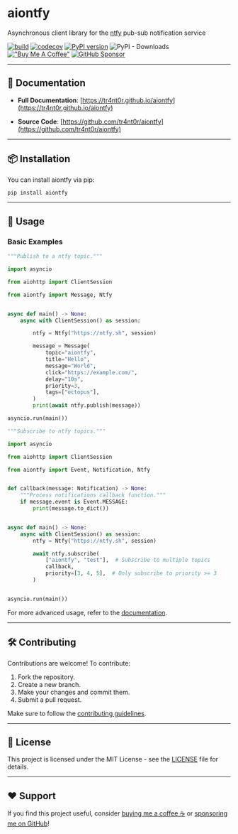 # aiontfy

Asynchronous client library for the [ntfy](https://ntfy.sh/) pub-sub notification service

[![build](https://github.com/tr4nt0r/aiontfy/workflows/Build/badge.svg)](https://github.com/tr4nt0r/aiontfy/actions)
[![codecov](https://codecov.io/gh/tr4nt0r/aiontfy/graph/badge.svg?token=aqCYYmMC6i)](https://codecov.io/gh/tr4nt0r/aiontfy)
[![PyPI version](https://badge.fury.io/py/aiontfy.svg)](https://badge.fury.io/py/aiontfy)
![PyPI - Downloads](https://img.shields.io/pypi/dm/aiontfy?style=flat&label=pypi%20downloads)
[!["Buy Me A Coffee"](https://img.shields.io/badge/-buy_me_a%C2%A0coffee-gray?logo=buy-me-a-coffee)](https://www.buymeacoffee.com/tr4nt0r)
[![GitHub Sponsor](https://img.shields.io/badge/GitHub-Sponsor-blue?logo=github)](https://github.com/sponsors/tr4nt0r)

---

## 📖 Documentation

- **Full Documentation**: [https://tr4nt0r.github.io/aiontfy](https://tr4nt0r.github.io/aiontfy)

- **Source Code**: [https://github.com/tr4nt0r/aiontfy](https://github.com/tr4nt0r/aiontfy)

---

## 📦 Installation

You can install aiontfy via pip:

```sh
pip install aiontfy
```

---

## 🚀 Usage

### Basic Examples

```python
"""Publish to a ntfy topic."""

import asyncio

from aiohttp import ClientSession

from aiontfy import Message, Ntfy


async def main() -> None:
    async with ClientSession() as session:

        ntfy = Ntfy("https://ntfy.sh", session)

        message = Message(
            topic="aiontfy",
            title="Hello",
            message="World",
            click="https://example.com/",
            delay="10s",
            priority=3,
            tags=["octopus"],
        )
        print(await ntfy.publish(message))

asyncio.run(main())

```

```python
"""Subscribe to ntfy topics."""

import asyncio

from aiohttp import ClientSession

from aiontfy import Event, Notification, Ntfy


def callback(message: Notification) -> None:
    """Process notifications callback function."""
    if message.event is Event.MESSAGE:
        print(message.to_dict())


async def main() -> None:
    async with ClientSession() as session:
        ntfy = Ntfy("https://ntfy.sh", session)

        await ntfy.subscribe(
            ["aiontfy", "test"],  # Subscribe to multiple topics
            callback,
            priority=[3, 4, 5],  # Only subscribe to priority >= 3
        )


asyncio.run(main())

```

For more advanced usage, refer to the [documentation](https://tr4nt0r.github.io/pynecil).

---

## 🛠 Contributing

Contributions are welcome! To contribute:

1. Fork the repository.
2. Create a new branch.
3. Make your changes and commit them.
4. Submit a pull request.

Make sure to follow the [contributing guidelines](CONTRIBUTING.md).

---

## 📜 License

This project is licensed under the MIT License - see the [LICENSE](LICENSE) file for details.

---

## ❤️ Support

If you find this project useful, consider [buying me a coffee ☕](https://www.buymeacoffee.com/tr4nt0r) or [sponsoring me on GitHub](https://github.com/sponsors/tr4nt0r)!
